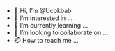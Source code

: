 - 👋 Hi, I’m @Ucokbab
- 👀 I’m interested in ...
- 🌱 I’m currently learning ...
- 💞️ I’m looking to collaborate on ...
- 📫 How to reach me ...

<!---
Ucokbab/Ucokbab is a ✨ special ✨ repository because its `README.md` (this file) appears on your GitHub profile.
You can click the Preview link to take a look at your changes.
--->
